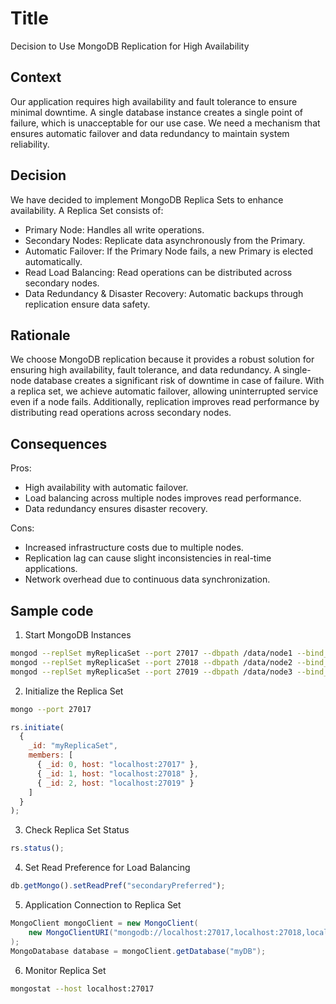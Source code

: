# Title
Decision to Use MongoDB Replication for High Availability

## Context
Our application requires high availability and fault tolerance to ensure minimal downtime. A single database instance creates a single point of failure, which is unacceptable for our use case. We need a mechanism that ensures automatic failover and data redundancy to maintain system reliability.

## Decision
We have decided to implement MongoDB Replica Sets to enhance availability. A Replica Set consists of:
- Primary Node: Handles all write operations.
- Secondary Nodes: Replicate data asynchronously from the Primary.
- Automatic Failover: If the Primary Node fails, a new Primary is elected automatically.
- Read Load Balancing: Read operations can be distributed across secondary nodes.
- Data Redundancy & Disaster Recovery: Automatic backups through replication ensure data safety.

## Rationale
We choose MongoDB replication because it provides a robust solution for ensuring high availability, fault tolerance, and data redundancy. A single-node database creates a significant risk of downtime in case of failure. With a replica set, we achieve automatic failover, allowing uninterrupted service even if a node fails. Additionally, replication improves read performance by distributing read operations across secondary nodes.

## Consequences
Pros:
- High availability with automatic failover.
- Load balancing across multiple nodes improves read performance.
- Data redundancy ensures disaster recovery.

Cons:
- Increased infrastructure costs due to multiple nodes.
- Replication lag can cause slight inconsistencies in real-time applications.
- Network overhead due to continuous data synchronization.

## Sample code
1) Start MongoDB Instances
```sh
mongod --replSet myReplicaSet --port 27017 --dbpath /data/node1 --bind_ip localhost &
mongod --replSet myReplicaSet --port 27018 --dbpath /data/node2 --bind_ip localhost &
mongod --replSet myReplicaSet --port 27019 --dbpath /data/node3 --bind_ip localhost &
```
2) Initialize the Replica Set
```sh
mongo --port 27017
```
```js
rs.initiate(
  {
    _id: "myReplicaSet",
    members: [
      { _id: 0, host: "localhost:27017" },
      { _id: 1, host: "localhost:27018" },
      { _id: 2, host: "localhost:27019" }
    ]
  }
);
```
3) Check Replica Set Status
```js
rs.status();
```
4) Set Read Preference for Load Balancing
```js
db.getMongo().setReadPref("secondaryPreferred");
```
5) Application Connection to Replica Set
```java
MongoClient mongoClient = new MongoClient(
    new MongoClientURI("mongodb://localhost:27017,localhost:27018,localhost:27019/?replicaSet=myReplicaSet")
);
MongoDatabase database = mongoClient.getDatabase("myDB");
```
6) Monitor Replica Set
```sh
mongostat --host localhost:27017
```

